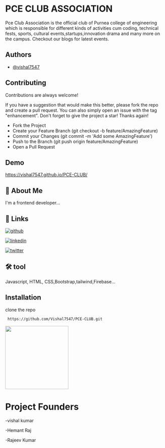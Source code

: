 
# PCE CLUB ASSOCIATION

Pce Club Association is the official club of Purnea college of engineering which is responsible for different kinds of activities cum coding, technical fests, sports, cultural events,startups,innovation drama and many more on the campus. Checkout our blogs for latest events.


## Authors

- [@vishal7547](https://github.com/Vishal7547)



## Contributing

Contributions are always welcome!

If you have a suggestion that would make this better, please fork the repo and create a pull request. You can also simply open an issue with the tag "enhancement". Don't forget to give the project a star! Thanks again!






- Fork the Project
- Create your Feature Branch (git checkout -b feature/AmazingFeature)
- Commit your Changes (git commit -m 'Add some AmazingFeature')
- Push to the Branch (git push origin feature/AmazingFeature)
- Open a Pull Request





## Demo

https://vishal7547.github.io/PCE-CLUB/


## 🚀 About Me
I'm a frontend developer...


## 🔗 Links
[![github](https://img.shields.io/badge/github-000?style=for-the-badge&logo=ko-fi&logoColor=white)](https://github.com/Vishal7547)

[![linkedin](https://img.shields.io/badge/linkedin-0A66C2?style=for-the-badge&logo=linkedin&logoColor=white)](https://www.linkedin.com/)

[![twitter](https://img.shields.io/badge/twitter-1DA1F2?style=for-the-badge&logo=twitter&logoColor=white)](https://twitter.com/)



## 🛠 tool
Javascript, HTML, CSS,Bootstrap,tailwind,Firebase...


## Installation

clone the repo

```bash
 https://github.com/Vishal7547/PCE-CLUB.git
```



<img src="https://vishal7547.github.io/PCE-CLUB/images/threed-logo.png"  style="height:200px;width:200px;margin:auto">


 # Project Founders
  -vishal kumar
  
  -Hemant Raj
  
  -Rajeev Kumar
  
    
